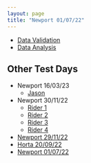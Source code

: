 ```yaml
---
layout: page
title: "Newport 01/07/22"
---
```


- [Data Validation](CleanedByBR/)
- [Data Analysis](Validated/)


## Other Test Days
- Newport 16/03/23
  - [Jason](/Newport_160323_Rider1/)
- Newport 30/11/22
  - [Rider 1](/Newport_301122_Rider1/)
  - [Rider 2](/Newport_301122_Rider2/)
  - [Rider 3](/Newport_301122_Rider3/)
  - [Rider 4](/Newport_301122_Rider4/)
- [Newport 29/11/22](/Newport_291122/) 
- [Horta   20/09/22](/Horta_200922/) 
- [Newport 01/07/22](/Newport_010722/)
